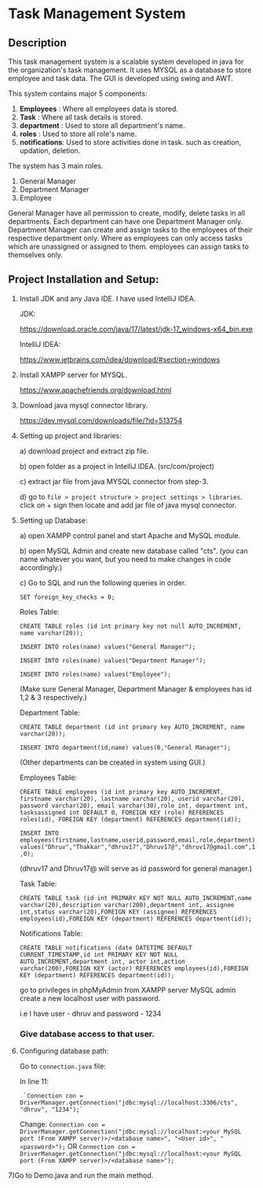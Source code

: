 # Task Management System

## Description
This task management system is a scalable system developed in java for the organization's task management. It uses MYSQL as a database to store employee and task data. The GUI is developed using swing and AWT.

This system contains major 5 components:
1) **Employees** :  Where all employees data is stored.
2) **Task** :  Where all task details is stored.
3) **department** :  Used to store all department's name.
4) **roles** :  Used to store all role's name.
5) **notifications**:  Used to store activities done in task. such as creation, updation, deletion.
 
The system has 3 main roles.
1) General Manager
2) Department Manager
3) Employee

General Manager have all permission to create, modify, delete tasks in all departments. Each department can have one Department Manager only. Department Manager can create and assign tasks to the employees of their respective department only. Where as employees can only access tasks which are unassigned or assigned to them. employees can assign tasks to themselves only.

## Project Installation and Setup:

1) Install JDK and any Java IDE. I have used IntelliJ IDEA.

	JDK: 
		
	https://download.oracle.com/java/17/latest/jdk-17_windows-x64_bin.exe
		
	IntelliJ IDEA: 
		
	https://www.jetbrains.com/idea/download/#section=windows

2) Install XAMPP server for MYSQL.

	https://www.apachefriends.org/download.html

3) Download java mysql connector library.
	
	https://dev.mysql.com/downloads/file/?id=513754

4) Setting up project and libraries:

	a) download project and extract zip file.
	
	b) open folder as a project in IntelliJ IDEA. (src/com/project)
	
	c) extract jar file from java MYSQL connector from step-3.
	
	d) go to `file > project structure > project settings > libraries`. click on + sign then locate and add jar file of java mysql connector.
		
5) Setting up Database:

	a) open XAMPP control panel and start Apache and MySQL module.
	
	b) open MySQL Admin and create new database called "cts". (you can name whatever you want, but you need to make changes in code accordingly.)
	
	c) Go to SQL and run the following queries in order.
	
	`SET foreign_key_checks = 0;`
	
	Roles Table:
	
	`CREATE TABLE roles (id int primary key not null AUTO_INCREMENT, name varchar(20));`
	
	`INSERT INTO roles(name) values("General Manager");`
	
	`INSERT INTO roles(name) values("Department Manager");`
	
	`INSERT INTO roles(name) values("Employee");`
	
	(Make sure General Manager, Department Manager & employees has id 1,2 & 3 respectively.)
	
	Department Table:
	
	`CREATE TABLE department (id int primary key AUTO_INCREMENT, name varchar(20));`
	
	`INSERT INTO department(id,name) values(0,"General Manager");`
	
	(Other departments can be created in system using GUI.)
	
	Employees Table:
	
	`CREATE TABLE employees (id int primary key AUTO_INCREMENT, firstname varchar(20), lastname varchar(20), userid varchar(20), password varchar(20), email varchar(30),role int, department int, tasksassigned int DEFAULT 0, FOREIGN KEY (role) REFERENCES roles(id), FOREIGN KEY (department) REFERENCES department(id));`

	`INSERT INTO employees(firstname,lastname,userid,password,email,role,department) values("Dhruv","Thakkar","dhruv17","Dhruv17@","dhruv17@gmail.com",1,0);`
	
	(dhruv17 and Dhruv17@ will serve as id password for general manager.)
	
	Task Table:
	
	`CREATE TABLE task (id int PRIMARY KEY NOT NULL AUTO_INCREMENT,name varchar(20),description varchar(200),department int, assignee int,status varchar(20),FOREIGN KEY (assignee) REFERENCES employees(id),FOREIGN KEY (department) REFERENCES department(id));`
	
	Notifications Table:
	
	`CREATE TABLE notifications (date DATETIME DEFAULT CURRENT_TIMESTAMP,id int PRIMARY KEY NOT NULL AUTO_INCREMENT,department int, actor int,action varchar(200),FOREIGN KEY (actor) REFERENCES employees(id),FOREIGN KEY (department) REFERENCES department(id));`
	
	go to privileges in phpMyAdmin from XAMPP server MySQL admin create a new localhost user with password.
	
	i.e I have user - dhruv and password - 1234
	
	### Give database access to that user.
	
6) Configuring database path:

	Go to `connection.java` file:
	
	In line 11:
		
		`Connection con = DriverManager.getConnection("jdbc:mysql://localhost:3306/cts", "dhruv", "1234");`
		
	Change:
		`Connection con = DriverManager.getConnection("jdbc:mysql://localhost:<your MySQL port (From XAMPP server)>/<database name>", "<User id>", "<password>");`
	OR
		`Connection con = DriverManager.getConnection("jdbc:mysql://localhost:<your MySQL port (From XAMPP server)>/<database name>");`

7)Go to Demo.java and run the main method.
